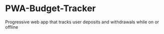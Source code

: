 # PWA-Budget-Tracker
Progressive web app that tracks user deposits and withdrawals while on or offline
